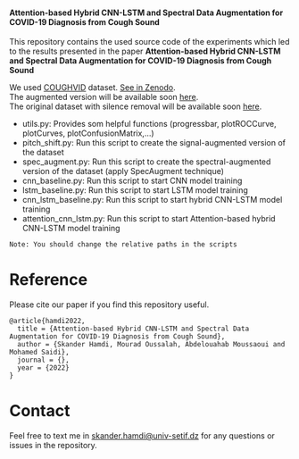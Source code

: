 #### Attention-based Hybrid CNN-LSTM and Spectral Data Augmentation for COVID-19 Diagnosis from Cough Sound
This repository contains the used source code of the experiments which led to the results presented in the paper <b>Attention-based Hybrid CNN-LSTM and Spectral Data Augmentation for COVID-19 Diagnosis from Cough Sound</b>

We used <a href='https://www.nature.com/articles/s41597-021-00937-4'>COUGHVID</a> dataset. <a href='https://zenodo.org/record/4048312'>See in Zenodo</a>. <br> The augmented version will be available soon <a href="https://github.com/skanderhamdi/melspectrogram_spec_aug_30_percent_randomly_freq_time_masking">here</a>. <br>
The original dataset with silence removal will be available soon <a href="https://github.com/skanderhamdi/coughvid">here</a>.

- utils.py: Provides som helpful functions (progressbar, plotROCCurve, plotCurves, plotConfusionMatrix,...)
- pitch_shift.py: Run this script to create the signal-augmented version of the dataset
- spec_augment.py: Run this script to create the spectral-augmented version of the dataset (apply SpecAugment technique) 
- cnn_baseline.py: Run this script to start CNN model training
- lstm_baseline.py: Run this script to start LSTM model training
- cnn_lstm_baseline.py: Run this script to start hybrid CNN-LSTM model training
- attention_cnn_lstm.py: Run this script to start Attention-based hybrid CNN-LSTM model training

```
Note: You should change the relative paths in the scripts
```

# Reference
Please cite our paper if you find this repository useful.

```
@article{hamdi2022,
  title = {Attention-based Hybrid CNN-LSTM and Spectral Data Augmentation for COVID-19 Diagnosis from Cough Sound},
  author = {Skander Hamdi, Mourad Oussalah, Abdelouahab Moussaoui and Mohamed Saidi},
  journal = {},
  year = {2022}
}
```

# Contact
Feel free to text me in <a href="skander.hamdi@univ-setif.dz">skander.hamdi@univ-setif.dz</a> for any questions or issues in the repository.
